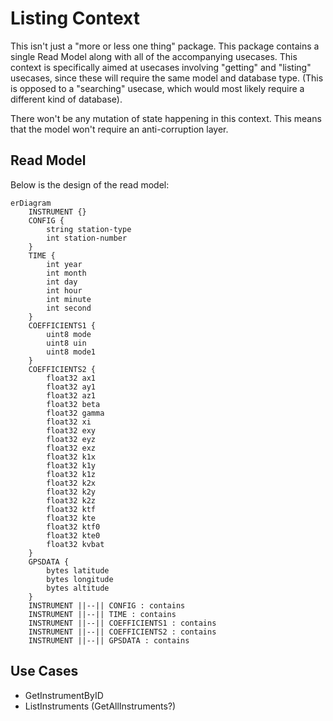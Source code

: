 # Listing Context

This isn't just a "more or less one thing" package. This package contains a single Read Model along with all of the accompanying usecases. This context is specifically aimed at usecases involving "getting" and "listing" usecases, since these will require the same model and database type. (This is opposed to a "searching" usecase, which would most likely require a different kind of database).

There won't be any mutation of state happening in this context. This means that the model won't require an anti-corruption layer.

## Read Model
Below is the design of the read model:

```mermaid
erDiagram
    INSTRUMENT {}
    CONFIG {
        string station-type
        int station-number
    }
    TIME {
        int year
        int month
        int day
        int hour
        int minute
        int second
    }
    COEFFICIENTS1 {
        uint8 mode
        uint8 uin
        uint8 mode1
    }
    COEFFICIENTS2 {
        float32 ax1
        float32 ay1
        float32 az1
        float32 beta
        float32 gamma
        float32 xi
        float32 exy
        float32 eyz
        float32 exz
        float32 k1x
        float32 k1y
        float32 k1z
        float32 k2x
        float32 k2y
        float32 k2z
        float32 ktf
        float32 kte
        float32 ktf0
        float32 kte0
        float32 kvbat
    }
    GPSDATA {
        bytes latitude
        bytes longitude
        bytes altitude
    }
    INSTRUMENT ||--|| CONFIG : contains
    INSTRUMENT ||--|| TIME : contains
    INSTRUMENT ||--|| COEFFICIENTS1 : contains
    INSTRUMENT ||--|| COEFFICIENTS2 : contains
    INSTRUMENT ||--|| GPSDATA : contains
```

## Use Cases
* GetInstrumentByID
* ListInstruments (GetAllInstruments?)